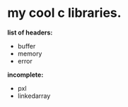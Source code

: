 
# my cool c libraries.
__list of headers:__
- buffer
- memory
- error

__incomplete:__
- pxl
- linkedarray
